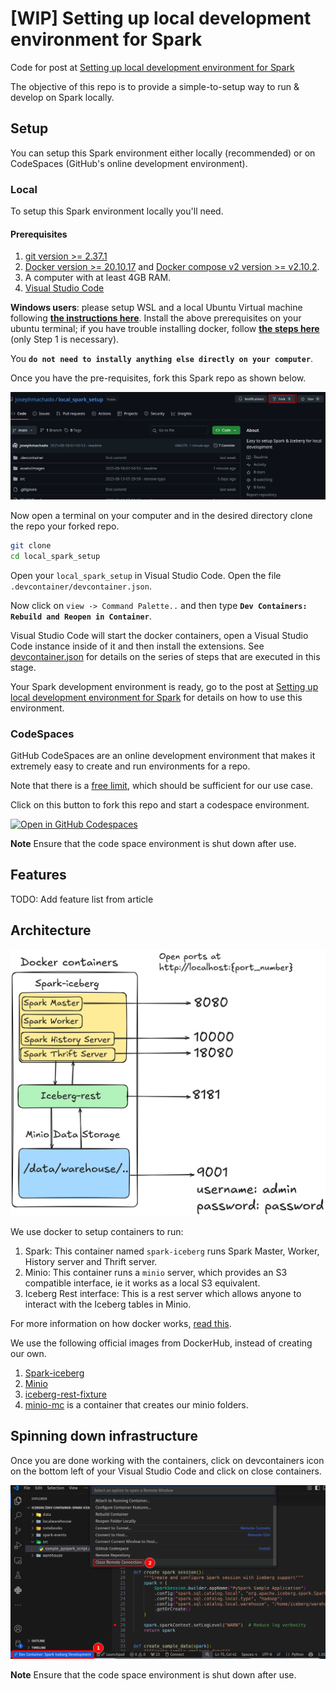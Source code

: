 # [WIP] Setting up local development environment for Spark

Code for post at [Setting up local development environment for Spark](https://www.startdataengineering.com/post/data-modeling-join-groupby/)

The objective of this repo is to provide a simple-to-setup way to run & develop on Spark locally.

## Setup

You can setup this Spark environment either locally (recommended) or on CodeSpaces (GitHub's online development environment).

### Local

To setup this Spark environment locally you'll need.

#### Prerequisites

1. [git version >= 2.37.1](https://github.com/git-guides/install-git)
2. [Docker version >= 20.10.17](https://docs.docker.com/engine/install/) and [Docker compose v2 version >= v2.10.2](https://docs.docker.com/compose/#compose-v2-and-the-new-docker-compose-command).
3. A computer with at least 4GB RAM.
4. [Visual Studio Code](https://code.visualstudio.com/download)

**Windows users**: please setup WSL and a local Ubuntu Virtual machine following **[the instructions here](https://ubuntu.com/tutorials/install-ubuntu-on-wsl2-on-windows-10#1-overview)**. Install the above prerequisites on your ubuntu terminal; if you have trouble installing docker, follow **[the steps here](https://www.digitalocean.com/community/tutorials/how-to-install-and-use-docker-on-ubuntu-22-04#step-1-installing-docker)** (only Step 1 is necessary).

You **`do not need to instally anything else directly on your computer`**.

Once you have the pre-requisites, fork this Spark repo as shown below.

![Fork](./assets/images/fork.png)

Now open a terminal on your computer and in the desired directory clone the repo your forked repo.

```bash
git clone
cd local_spark_setup
```

Open your `local_spark_setup` in Visual Studio Code. Open the file `.devcontainer/devcontainer.json`.

Now click on `view -> Command Palette..` and then type **`Dev Containers: Rebuild and Reopen in Container`**.

Visual Studio Code will start the docker containers, open a Visual Studio Code instance inside of it and then install the extensions. See [devcontainer.json](.devcontainer/devcontainer.json) for details on the series of steps that are executed in this stage.

Your Spark development environment is ready, go to the post at [Setting up local development environment for Spark](https://www.startdataengineering.com/post/data-modeling-join-groupby/) for details on how to use this environment.

### CodeSpaces

GitHub CodeSpaces are an online development environment that makes it extremely easy to create and run environments for a repo.

Note that there is a [free limit](https://github.com/pricing), which should be sufficient for our use case.

Click on this button to fork this repo and start a codespace environment.

[![Open in GitHub Codespaces](https://github.com/codespaces/badge.svg)](https://github.com/codespaces/new?skip_quickstart=true&machine=basicLinux32gb&repo=1035952742&ref=main&devcontainer_path=.devcontainer%2Fdevcontainer.json)

**Note** Ensure that the code space environment is shut down after use.

## Features

TODO: Add feature list from article

## Architecture

![Architecture](./assets/images/local_spark_setup_arch.png)

We use docker to setup containers to run:

1. Spark: This container named `spark-iceberg` runs Spark Master, Worker, History server and Thrift server.
2. Minio: This container runs a `minio` server, which provides an S3 compatible interface, ie it works as a local S3 equivalent.
3. Iceberg Rest interface: This is a rest server which allows anyone to interact with the Iceberg tables in Minio.

For more information on how docker works, [read this](https://www.startdataengineering.com/post/docker-for-de/).

We use the following official images from DockerHub, instead of creating our own.

1. [Spark-iceberg](https://hub.docker.com/r/tabulario/spark-iceberg)
2. [Minio](https://hub.docker.com/r/minio/minio)
3. [iceberg-rest-fixture](https://hub.docker.com/r/apache/iceberg-rest-fixture)
4. [minio-mc](https://hub.docker.com/r/minio/mc) is a container that creates our minio folders.

## Spinning down infrastructure

Once you are done working with the containers, click on devcontainers icon on the bottom left of your Visual Studio Code and click on close containers.

![Close devcontainers](assets/images/close.png)

**Note** Ensure that the code space environment is shut down after use.